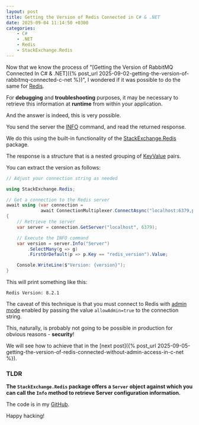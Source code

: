```yaml
---
layout: post
title: Getting the Version of Redis Connected in C# & .NET
date: 2025-09-04 11:14:50 +0300
categories:
    - C#
    - .NET
    - Redis
    - StackExchange.Redis
---
```


Now that we know the process of "[Getting the Version of RabbitMQ Connected In C# & .NET]({% post_url 2025-09-02-getting-the-version-of-rabbitmq-connected-c-net %})", I wondered if it was possible to do the same for [Redis](https://redis.io/).

For **debugging** and **troubleshooting** purposes, it may be necessary to retrieve this information at **runtime** from within your application.

And the answer is indeed, this is very possible.

You send the server the [INFO](https://redis.io/docs/latest/commands/info/) command, and read the returned response.

We do this using the built-in functionality of the [StackExchange.Redis](https://github.com/StackExchange/StackExchange.Redis) package.

The response is a structure that is a nested grouping of [KeyValue](https://learn.microsoft.com/en-us/dotnet/api/system.collections.generic.keyvaluepair-2?view=net-9.0) pairs.

You can extract the version as follows:

```c#
// Adjust your connection string as needed

using StackExchange.Redis;

// Get a connection to the Redis server
await using (var connection =
             await ConnectionMultiplexer.ConnectAsync("localhost:6379,password=YourStrongPassword123,allowAdmin=true"))
{
    // Retrieve the server
    var server = connection.GetServer("localhost", 6379);

    // Execute the INFO command
    var version = server.Info("Server")
        .SelectMany(g => g)
        .FirstOrDefault(p => p.Key == "redis_version").Value;

    Console.WriteLine($"Version: {version}");
}
```

This will print something like this:

```plaintext
Redis Version: 8.2.1
```

The caveat of this technique is that you must connect to Redis with [admin mode](https://redis.io/docs/latest/operate/oss_and_stack/management/admin/) enabled by passing the value `allowAdmin=true` to the connection string.

This, naturally, is probably not going to be possible in production for obvious reasons - **security**!

We will see how to achieve that in the [next post]({% post_url 2025-09-05-getting-the-version-of-redis-connected-without-admin-access-in-c-net %}).

### TLDR

**The `StackExchange.Redis` package offers a `Server` object against which you can call the `Info` method to retrieve Server configuration information.**

The code is in my [GitHub](https://github.com/conradakunga/BlogCode/tree/master/2025-09-04%20-%20RedisVersion).

Happy hacking!
